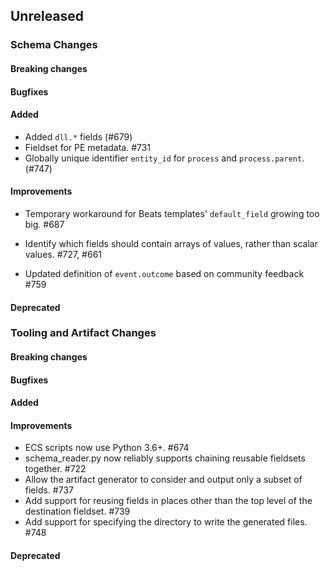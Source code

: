 <!-- When adding an entry to the Changelog:

- Please follow the Keep a Changelog: http://keepachangelog.com/ guidelines.
- Please insert your changelog line ordered by PR ID.
- Make sure you add your entry to the correct section (schema or tooling).

Thanks, you're awesome :-) -->

## Unreleased

### Schema Changes

#### Breaking changes

#### Bugfixes

#### Added
* Added `dll.*` fields (#679)
* Fieldset for PE metadata. #731
* Globally unique identifier `entity_id` for `process` and `process.parent`. (#747)

#### Improvements

* Temporary workaround for Beats templates' `default_field` growing too big. #687
* Identify which fields should contain arrays of values, rather than scalar values. #727, #661

* Updated definition of `event.outcome` based on community feedback #759

#### Deprecated


### Tooling and Artifact Changes

#### Breaking changes

#### Bugfixes

#### Added

#### Improvements

* ECS scripts now use Python 3.6+. #674
* schema_reader.py now reliably supports chaining reusable fieldsets together. #722
* Allow the artifact generator to consider and output only a subset of fields. #737
* Add support for reusing fields in places other than the top level of the destination fieldset. #739
* Add support for specifying the directory to write the generated files. #748

#### Deprecated


<!-- All empty sections:

## Unreleased

### Schema Changes
### Tooling and Artifact Changes

#### Breaking changes

#### Bugfixes

#### Added

#### Improvements

#### Deprecated

-->
